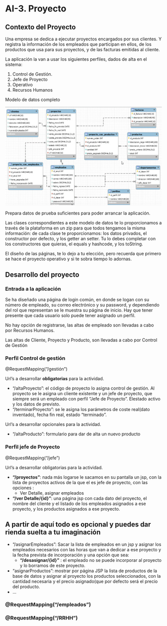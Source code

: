 # AI-3. Proyecto

## Contexto del Proyecto

Una empresa se dedica a ejecutar proyectos encargados por sus clientes. Y registra la información de los empleados que participan en ellos, de los productos que usa para sus proyectos, y de las facturas emitidas al cliente.

La aplicación la van a usar los siguientes perfiles, dados de alta en el sistema:

1. Control de Gestión.
2. Jefe de Proyecto
3. Operativo
4. Recursos Humanos

Modelo de datos completo

![Modelo de datos del ejercicio](src/main/resources/static/img/ModeloDatos_ej3.png)

Prepara datos de prueba suficientes para poder arrancar la aplicación.

Las clases correspondientes a este modelo de datos te lo proporcionamos a través de la plataforma en un zip para que todos tengamos la misma información: de cada clase te proporcionamos: los datos privados, el constructor por defecto, y los getter an setter. Tu lo debes completar con los constructores que quieras, el equals y hashcode, y los toString.

El diseño de las páginas, te lo dejo a tu elección, pero recuerda que primero se hace el proyecto operativo y si te sobra tiempo lo adornas.

## Desarrollo del proyecto

### Entrada a la aplicación

Se ha diseñado una página de login común, en donde se logan con su número de empleado, su correo electrónico y su password, y dependiendo del rol que representan se le muestra su página de inicio. Hay que tener presente que cada usuario solo puede tener asignado un perfil.

No hay opción de registrarse, las altas de empleado son llevadas a cabo por Recursos Humanos.

Las altas de Cliente, Proyecto y Producto, son llevadas a cabo por Control de Gestión

### Perfil Control de gestión

@RequestMapping(“/gestión”)

Url’s a desarrollar **obligatorias** para la actividad.

- “/altaProyecto”: el código de proyecto lo asigna control de gestión. Al proyecto se le asigna un cliente existente y un jefe de proyecto, que siempre será un empleado con perfil “Jefe de Proyecto”. Elestado activo y los datos de previsto.
- “/terminarProyecto”: se le asigna los parámetros de coste real(dato inventado), fecha fin real, estado “terminado”.

Url’s a desarrollar opcionales para la actividad.

- “/altaProducto”: formulario para dar de alta un nuevo producto

### Perfil jefe de Proyecto

@RequestMapping(“/jefe”)

Url’s a desarrollar obligatorias para la actividad.

- **“/proyectos”**: nada más logarse le sacamos en su pantalla un jsp, con la lista de proyectos activos de la que el es jefe de proyecto, con las opciones :
  - Ver Detalle, asignar empleados
- **“/ver Detalle/{id}”**: una página jsp con cada dato del proyecto, el nombre del cliente y el listado de los empleados asignados a ese proyecto, y los productos asignados a ese proyecto.

## A partir de aquí todo es opcional y puedes dar rienda suelta a tu imaginación

- “/asignarEmpleados”: Sacar la lista de empleados en un jsp y asignar los empleados necesarios con las horas que van a dedicar a ese proyecto y la fecha prevista de incorporación y una opción que sea:
  - **“/desasignar/{id}”** : el empleado no se puede incorporar al proyecto y lo borramos de este proyecto.
- “asignarProductos”: mostrar por página JSP la lista de productos de la base de datos y asignar al proyecto los productos seleccionados, con la cantidad necesaria y el precio asignado(que por defecto será el precio del producto.
- ...

### @RequestMapping(“/empleados”)

### @RequestMapping(“/RRHH”)
